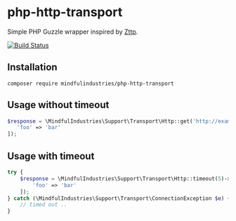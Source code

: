# php-http-transport

Simple PHP Guzzle wrapper inspired by [Zttp](https://github.com/kitetail/zttp).

[![Build Status](https://travis-ci.org/MindfulIndustries/php-http-transport.svg?branch=master)](https://travis-ci.org/MindfulIndustries/php-http-transport)


## Installation

`composer require mindfulindustries/php-http-transport`


## Usage without timeout
```php
$response = \MindfulIndustries\Support\Transport\Http::get('http://example.com', [
   'foo' => 'bar'
]);
```


## Usage with timeout
```php
try {
    $response = \MindfulIndustries\Support\Transport\Http::timeout(5)->post('http://your.domain', [
        'foo' => 'bar'
    ]);
} catch (\MindfulIndustries\Support\Transport\ConnectionException $e) {
    // timed out ..
}
```
